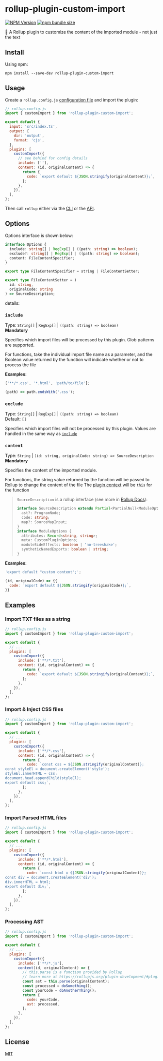 # rollup-plugin-custom-import

[![NPM Version](https://img.shields.io/npm/v/rollup-plugin-custom-import?style=for-the-badge)](https://www.npmjs.com/package/rollup-plugin-custom-import)
[![npm bundle size](https://img.shields.io/bundlephobia/min/rollup-plugin-custom-import?style=for-the-badge&label=bundle%20size)](https://packagephobia.com/result?p=rollup-plugin-custom-import)

🍣 A Rollup plugin to customize the content of the imported module - not just the text

## Install

Using npm:

```console
npm install --save-dev rollup-plugin-custom-import
```

## Usage

Create a `rollup.config.js` [configuration file](https://www.rollupjs.org/command-line-interface/#configuration-files) and import the plugin:

```js
// rollup.config.js
import { customImport } from 'rollup-plugin-custom-import';

export default {
  input: 'src/index.ts',
  output: {
    dir: 'output',
    format: 'cjs',
  },
  plugins: [
    customImport({
      // see behind for config details
      include: [''],
      content: (id, originalContent) => {
        return {
          code: `export default ${JSON.stringify(originalContent)};`,
        };
      },
    }),
  ],
};
```

Then call `rollup` either via the [CLI](https://www.rollupjs.org/command-line-interface/) or the [API](https://www.rollupjs.org/javascript-api/).

## Options

Options interface is shown below:

```typescript
interface Options {
  include: string[] | RegExp[] | ((path: string) => boolean);
  exclude?: string[] | RegExp[] | ((path: string) => boolean);
  content: FileContentSpecifier;
}

export type FileContentSpecifier = string | FileContentSetter;

export type FileContentSetter = (
  id: string,
  originalCode: string
) => SourceDescription;
```

details:

### `include`

Type: `String[]` | `RegExp[]` | `((path: string) => boolean)`  
**Mandatory**

Specifies which import files will be processed by this plugin. Glob patterns are supported.

For functions, take the individual import file name as a parameter, and the Boolean value returned by the function will indicate whether or not to process the file

**Examples:**

```js
['**/*.css', '*.html', 'path/to/file'];
```

```js
(path) => path.endsWith('.css');
```

### `exclude`

Type: `String[]` | `RegExp[]` | `((path: string) => boolean)`  
Default: `[]`

Specifies which import files will not be processed by this plugin.
Values are handled in the same way as [`include`](#include)

### `content`

Type: `String` | `(id: string, originalCode: string) => SourceDescription`  
**Mandatory**

Specifies the content of the imported module.

For functions, the string value returned by the function will be passed to Rollup to change the content of the file
The [plugin context](https://rollupjs.org/plugin-development/#plugin-context) will be `this` for the function

> `SourceDescription` is a rollup interface (see more in [Rollup Docs](https://rollupjs.org/plugin-development/#transform)):
>
> ```typescript
> interface SourceDescription extends Partial<PartialNull<ModuleOptions>> {
>   ast?: ProgramNode;
>   code: string;
>   map?: SourceMapInput;
> }
> interface ModuleOptions {
>   attributes: Record<string, string>;
>   meta: CustomPluginOptions;
>   moduleSideEffects: boolean | 'no-treeshake';
>   syntheticNamedExports: boolean | string;
> }
> ```

**Examples:**

```js
'export default "custom content";';
```

```js
(id, originalCode) => {{
  code: `export default ${JSON.stringify(originalCode)};`,
}}
```

## Examples

### Import TXT files as a string

```js
// rollup.config.js
import { customImport } from 'rollup-plugin-custom-import';

export default {
  // ...
  plugins: [
    customImport({
      include: ['**/*.txt'],
      content: (id, originalContent) => {
        return {
          code: `export default ${JSON.stringify(originalContent)};`,
        };
      },
    }),
  ],
};
```

### Import & Inject CSS files

```js
// rollup.config.js
import { customImport } from 'rollup-plugin-custom-import';

export default {
  // ...
  plugins: [
    customImport({
      include: ['**/*.css'],
      content: (id, originalContent) => {
        return {
          code: `const css = ${JSON.stringify(originalContent)};
const styleEl = document.createElement('style');
styleEl.innerHTML = css;
document.head.appendChild(styleEl);
export default css;`,
        };
      },
    }),
  ],
};
```

### Import Parsed HTML files

```js
// rollup.config.js
import { customImport } from 'rollup-plugin-custom-import';

export default {
  // ...
  plugins: [
    customImport({
      include: ['**/*.html'],
      content: (id, originalContent) => {
        return {
          code: `const html = ${JSON.stringify(originalContent)};
const div = document.createElement('div');
div.innerHTML = html;
export default div;`,
        };
      },
    }),
  ],
};
```

### Processing AST

```js
// rollup.config.js
import { customImport } from 'rollup-plugin-custom-import';

export default {
  // ...
  plugins: [
    customImport({
      include: ['**/*.js'],
      content(id, originalContent) => {
        // this.parse is a function provided by Rollup
        // learn more at https://rollupjs.org/plugin-development/#plugin-context
        const ast = this.parse(originalContent);
        const processed = doSomething();
        const yourCode = doAnotherThing();
        return {
          code: yourCode,
          ast: processed,
        };
      },
    }),
  ],
};
```

## License

[MIT](./LICENSE)
